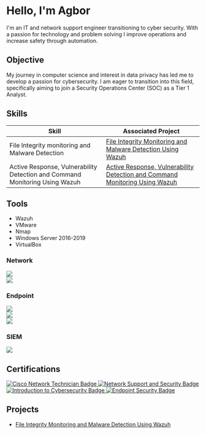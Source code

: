 # Hello, I'm Agbor

I'm an IT and network support engineer transitioning to cyber security. With a passion for technology and problem solving I improve operations and increase safety through automation.

## Objective

My journey in computer science and interest in data privacy has led me to develop a passion for cybersecurity. I am eager to transition into this field, specifically aiming to join a Security Operations Center (SOC) as a Tier 1 Analyst.

## Skills

| Skill                                         | Associated Project         |
|-----------------------------------------------|----------------------------|
| File Integrity monitoring and Malware Detection| <a href="https://github.com/agborssocial/File-Integrity-monitoring-and-Malware-Detection-Using-Wazuh/tree/main">File Integrity Monitoring and Malware Detection Using Wazuh</a>|
| Active Response, Vulnerability Detection and Command Monitoring Using Wazuh| <a href="https://github.com/agborssocial/Active-Response-Vulnerability-Detection-and-Command-Monitoring-with-Wazuh/tree/main">Active Response, Vulnerability Detection and Command Monitoring Using Wazuh</a>|

## Tools
- Wazuh
- VMware
- Nmap
- Windows Server 2016-2019
- VirtualBox

### Network
<div>
    <img src="https://img.shields.io/badge/-Wireshark-1679A7?&style=for-the-badge&logo=Wireshark&logoColor=white" />
</div>
<div>
    <img src="https://img.shields.io/badge/-Nagios-20232A?style=for-the-badge&logo=Nagios&logoColor=white" />
</div>


### Endpoint
<div>
    <img src="https://img.shields.io/badge/-Microsoft_Defender_for_Endpoint-00A4EF?&style=for-the-badge&logo=Microsoft&logoColor=white" />
</div>
<div>
    <img src="https://img.shields.io/badge/-ClamAV-3A4D67?style=for-the-badge&logo=ClamAV&logoColor=white" />
</div>
<div>
    <img src="https://img.shields.io/badge/-Kaspersky-00897B?style=for-the-badge&logo=Kaspersky&logoColor=white" />
</div>

<!--### SIEM
<div>
    <img src="https://img.shields.io/badge/-Microsoft_Sentinel-0078D4?&style=for-the-badge&logo=Microsoft&logoColor=white" />
    <img src="https://img.shields.io/badge/-Splunk-000000?&style=for-the-badge&logo=Splunk&logoColor=white" />
    <img src="https://img.shields.io/badge/-Elastic-005571?&style=for-the-badge&logo=Elastic&logoColor=white" />
</div>-->
### SIEM
<div>
    <img src="https://img.shields.io/badge/-Wazuh-5A0FC8?style=for-the-badge&logo=Wazuh&logoColor=white" />
</div>


## Certifications
<div>
    <a href="https://www.credly.com/badges/8a1f0544-c2d4-4585-8075-c67ede8474d4/public_url" target="_blank">
      <img src="https://img.shields.io/badge/-Cisco%20Network%20Technician-1BA0D7?style=for-the-badge&logo=Cisco&logoColor=white" alt="Cisco Network Technician Badge" />
    </a>
    <a href="https://www.credly.com/badges/ef423c40-ff54-419a-ae46-1c9a8a43152b/public_url" target="_blank">
      <img src="https://img.shields.io/badge/-Network%20Support%20and%20Security-1BA0D7?style=for-the-badge&logo=Cisco&logoColor=white" alt="Network Support and Security Badge" />
    </a>
    <a href="https://www.credly.com/badges/f2cac838-2fa9-4fd3-9527-27241a95bcd2/public_url" target="_blank">
      <img src="https://img.shields.io/badge/-Introduction%20to%20Cybersecurity-28A745?style=for-the-badge&logo=Cisco&logoColor=white" alt="Introduction to Cybersecurity Badge" />
    </a>
    <a href="https://www.credly.com/badges/e6d2920e-9714-4de3-9cb4-d15cc4617415/public_url" target="_blank">
      <img src="https://img.shields.io/badge/-Endpoint%20Security-007BFF?style=for-the-badge&logo=Cisco&logoColor=white" alt="Endpoint Security Badge" />
    </a>
<!--<img src="https://img.shields.io/badge/-Security%2B-FF0000?&style=for-the-badge&logo=CompTIA&logoColor=white" />
<img src="https://img.shields.io/badge/-Network%2B-007ACC?&style=for-the-badge&logo=CompTIA&logoColor=white" />
<img src="https://img.shields.io/badge/-A%2B-4D4D4D?&style=for-the-badge&logo=CompTIA&logoColor=white" />
<img src="https://img.shields.io/badge/-CDSA-006400?&style=for-the-badge&logoColor=white" />
<img src="https://img.shields.io/badge/-CCD-000080?&style=for-the-badge&logoColor=white" />-->
</div>

## Projects
- <a href="https://github.com/agborssocial/File-Integrity-monitoring-and-Malware-Detection-Using-Wazuh/tree/main">File Integrity Monitoring and Malware Detection Using Wazuh</a>

